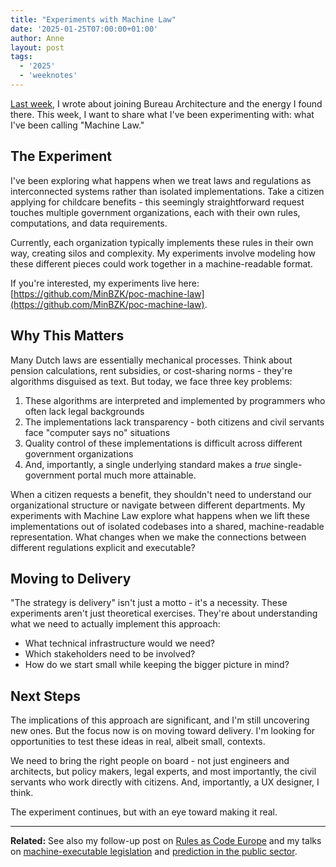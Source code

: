 ```yaml
---
title: "Experiments with Machine Law"
date: '2025-01-25T07:00:00+01:00'
author: Anne
layout: post
tags:
  - '2025'
  - 'weeknotes'
---
```


[Last week](/2025/01/16/starting-bureau-architecture.html), I wrote about joining Bureau Architecture and the energy I
found there. This week, I want to share what I've been experimenting with: what I've been calling "Machine Law."

## The Experiment

I've been exploring what happens when we treat laws and regulations as interconnected systems rather than isolated
implementations. Take a citizen applying for childcare benefits - this seemingly straightforward request touches
multiple government organizations, each with their own rules, computations, and data requirements.

Currently, each organization typically implements these rules in their own way, creating silos and complexity. My
experiments involve modeling how these different pieces could work together in a machine-readable format.

If you're interested, my experiments live
here: [https://github.com/MinBZK/poc-machine-law](https://github.com/MinBZK/poc-machine-law).

## Why This Matters

Many Dutch laws are essentially mechanical processes. Think about pension calculations, rent subsidies, or cost-sharing
norms - they're algorithms disguised as text. But today, we face three key problems:

1. These algorithms are interpreted and implemented by programmers who often lack legal backgrounds
2. The implementations lack transparency - both citizens and civil servants face "computer says no" situations
3. Quality control of these implementations is difficult across different government organizations
4. And, importantly, a single underlying standard makes a _true_ single-government portal much more attainable.

When a citizen requests a benefit, they shouldn't need to understand our organizational structure or navigate between
different departments. My experiments with Machine Law explore what happens when we lift these implementations out of
isolated codebases into a shared, machine-readable representation. What changes when we make the connections between
different regulations explicit and executable?

## Moving to Delivery

"The strategy is delivery" isn't just a motto - it's a necessity. These experiments aren't just theoretical exercises.
They're about understanding what we need to actually implement this approach:

- What technical infrastructure would we need?
- Which stakeholders need to be involved?
- How do we start small while keeping the bigger picture in mind?

## Next Steps

The implications of this approach are significant, and I'm still uncovering new ones. But the focus now is on moving
toward delivery. I'm looking for opportunities to test these ideas in real, albeit small, contexts.

We need to bring the right people on board - not just engineers and architects, but policy makers, legal experts, and
most importantly, the civil servants who work directly with citizens. And, importantly, a UX designer, I think.

The experiment continues, but with an eye toward making it real.

---

**Related:** See also my follow-up post on [Rules as Code Europe](/2025/03/21/rules-as-code-europe.html) and my talks on [machine-executable legislation](/talks/automated-extraction-of-machine-executable-legislation-2025.html) and [prediction in the public sector](/talks/prediction-is-power-also-in-the-public-sector-2025.html).
